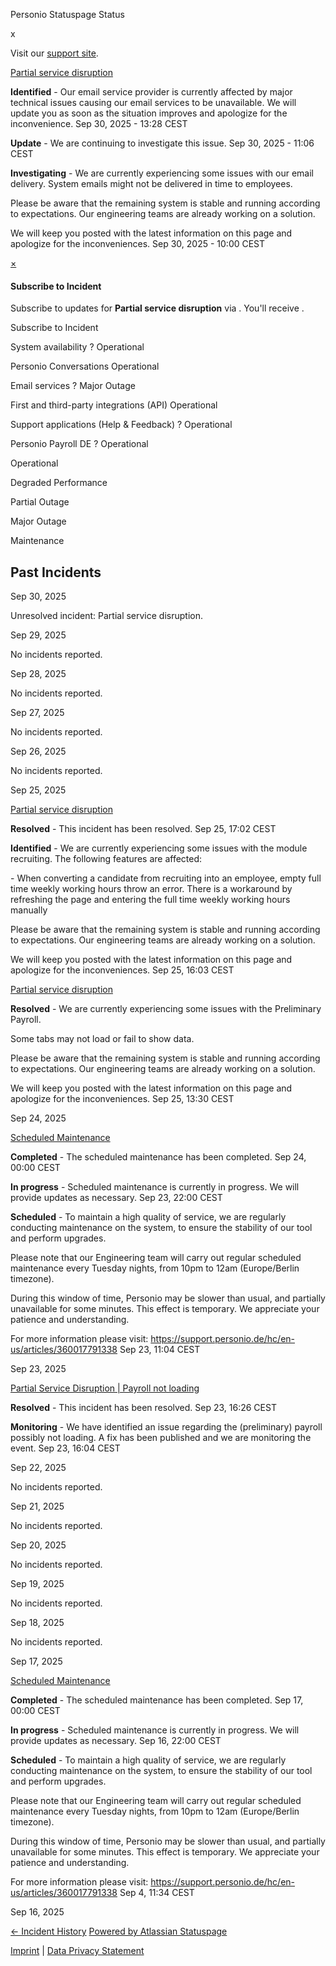 Personio Statuspage Status

[](https://www.personio.de/)

[](https://status.personio.de/#)

[](https://status.personio.de/#updates-dropdown-support)  x

 Visit our [support site](https://support.personio.de/hc/en-us).

[Partial service disruption](https://status.personio.de/incidents/91hmsgzxlplj)

**Identified** - Our email service provider is currently affected by major technical issues causing our email services to be unavailable.
We will update you as soon as the situation improves and apologize for the inconvenience.
Sep 30, 2025 - 13:28 CEST

**Update** - We are continuing to investigate this issue.
Sep 30, 2025 - 11:06 CEST

**Investigating** - We are currently experiencing some issues with our email delivery. System emails might not be delivered in time to employees.

Please be aware that the remaining system is stable and running according to expectations. Our engineering teams are already working on a solution.

We will keep you posted with the latest information on this page and apologize for the inconveniences.
Sep 30, 2025 - 10:00 CEST

[×](https://status.personio.de/#)

####  Subscribe to Incident  ####

 Subscribe to updates for **Partial service disruption** via . You'll receive .

Subscribe to Incident

 System availability ?  Operational

 Personio Conversations  Operational

 Email services ?  Major Outage

 First and third-party integrations (API)  Operational

 Support applications (Help & Feedback) ?  Operational

 Personio Payroll DE ?  Operational

 Operational

 Degraded Performance

 Partial Outage

 Major Outage

 Maintenance

Past Incidents
----------

Sep 30, 2025

Unresolved incident: Partial service disruption.

Sep 29, 2025

No incidents reported.

Sep 28, 2025

No incidents reported.

Sep 27, 2025

No incidents reported.

Sep 26, 2025

No incidents reported.

Sep 25, 2025

[Partial service disruption](https://status.personio.de/incidents/53h8c9xcbvbv)

**Resolved** - This incident has been resolved.
 Sep 25, 17:02 CEST

**Identified** - We are currently experiencing some issues with the module recruiting. The following features are affected:

\- When converting a candidate from recruiting into an employee, empty full time weekly working hours throw an error. There is a workaround by refreshing the page and entering the full time weekly working hours manually

Please be aware that the remaining system is stable and running according to expectations. Our engineering teams are already working on a solution.

We will keep you posted with the latest information on this page and apologize for the inconveniences.
 Sep 25, 16:03 CEST

[Partial service disruption](https://status.personio.de/incidents/c8ylwvtxwjmt)

**Resolved** - We are currently experiencing some issues with the Preliminary Payroll.

Some tabs may not load or fail to show data.

Please be aware that the remaining system is stable and running according to expectations. Our engineering teams are already working on a solution.

We will keep you posted with the latest information on this page and apologize for the inconveniences.
 Sep 25, 13:30 CEST

Sep 24, 2025

[Scheduled Maintenance](https://status.personio.de/incidents/0kccrwnyfsjw)

**Completed** - The scheduled maintenance has been completed.
 Sep 24, 00:00 CEST

**In progress** - Scheduled maintenance is currently in progress. We will provide updates as necessary.
 Sep 23, 22:00 CEST

**Scheduled** - To maintain a high quality of service, we are regularly conducting maintenance on the system, to ensure the stability of our tool and perform upgrades.

Please note that our Engineering team will carry out regular scheduled maintenance every Tuesday nights, from 10pm to 12am (Europe/Berlin timezone).

During this window of time, Personio may be slower than usual, and partially unavailable for some minutes. This effect is temporary. We appreciate your patience and understanding.

For more information please visit: <https://support.personio.de/hc/en-us/articles/360017791338>
 Sep 23, 11:04 CEST

Sep 23, 2025

[Partial Service Disruption | Payroll not loading](https://status.personio.de/incidents/791kzvhm27nk)

**Resolved** - This incident has been resolved.
 Sep 23, 16:26 CEST

**Monitoring** - We have identified an issue regarding the (preliminary) payroll possibly not loading. A fix has been published and we are monitoring the event.
 Sep 23, 16:04 CEST

Sep 22, 2025

No incidents reported.

Sep 21, 2025

No incidents reported.

Sep 20, 2025

No incidents reported.

Sep 19, 2025

No incidents reported.

Sep 18, 2025

No incidents reported.

Sep 17, 2025

[Scheduled Maintenance](https://status.personio.de/incidents/7322d8c2q6wf)

**Completed** - The scheduled maintenance has been completed.
 Sep 17, 00:00 CEST

**In progress** - Scheduled maintenance is currently in progress. We will provide updates as necessary.
 Sep 16, 22:00 CEST

**Scheduled** - To maintain a high quality of service, we are regularly conducting maintenance on the system, to ensure the stability of our tool and perform upgrades.

Please note that our Engineering team will carry out regular scheduled maintenance every Tuesday nights, from 10pm to 12am (Europe/Berlin timezone).

During this window of time, Personio may be slower than usual, and partially unavailable for some minutes. This effect is temporary. We appreciate your patience and understanding.

For more information please visit: <https://support.personio.de/hc/en-us/articles/360017791338>
 Sep  4, 11:34 CEST

Sep 16, 2025

[← Incident History](https://status.personio.de/history) [Powered by Atlassian Statuspage](https://www.atlassian.com/software/statuspage?utm_campaign=status.personio.de&utm_content=SP-notifications&utm_medium=powered-by&utm_source=inapp)

[Imprint](https://www.personio.de/impressum/) | [Data Privacy Statement](https://www.personio.de/datenschutzerklaerung/)

